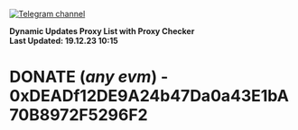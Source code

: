 [![Telegram channel](https://img.shields.io/endpoint?url=https://runkit.io/damiankrawczyk/telegram-badge/branches/master?url=https://t.me/n4z4v0d)](https://t.me/n4z4v0d) 

**Dynamic Updates Proxy List with Proxy Checker**  
**Last Updated: 19.12.23 10:15**

# DONATE (_any evm_) - 0xDEADf12DE9A24b47Da0a43E1bA70B8972F5296F2
